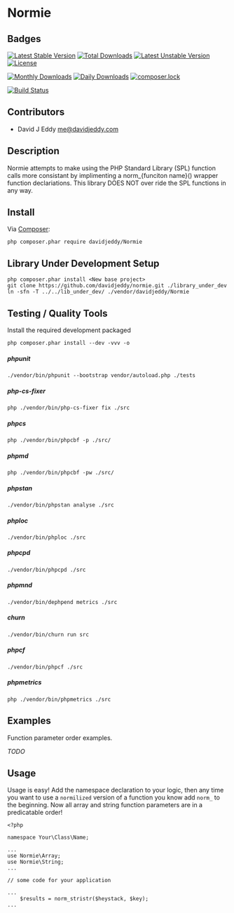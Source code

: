 # Normie

## Badges
[![Latest Stable Version](https://poser.pugx.org/davidjeddy/normie/v/stable?format=flat-square)](https://packagist.org/packages/davidjeddy/normie)
[![Total Downloads](https://poser.pugx.org/davidjeddy/normie/downloads?format=flat-square)](https://packagist.org/packages/davidjeddy/normie)
[![Latest Unstable Version](https://poser.pugx.org/davidjeddy/normie/v/unstable?format=flat-square)](https://packagist.org/packages/davidjeddy/normie)
[![License](https://poser.pugx.org/davidjeddy/normie/license?format=flat-square)](https://packagist.org/packages/davidjeddy/normie)

[![Monthly Downloads](https://poser.pugx.org/davidjeddy/normie/d/monthly?format=flat-square)](https://packagist.org/packages/davidjeddy/normie)
[![Daily Downloads](https://poser.pugx.org/davidjeddy/normie/d/daily?format=flat-square)](https://packagist.org/packages/davidjeddy/normie)
[![composer.lock](https://poser.pugx.org/davidjeddy/normie/composerlock?format=flat-square)](https://packagist.org/packages/davidjeddy/normie)

[![Build Status](https://semaphoreci.com/api/v1/davidjeddy/normie/branches/master/badge.svg)](https://semaphoreci.com/davidjeddy/normie)

## Contributors
 - David J Eddy <me@davidjeddy.com>
 
## Description
Normie attempts to make using the PHP Standard Library (SPL) function calls more consistant by implimenting a norm_{funciton name}() wrapper function declariations. This library DOES NOT over ride the SPL functions in any way. 

## Install

Via [Composer](https://getcomposer.org):

    php composer.phar require davidjeddy/Normie
    
## Library Under Development Setup

    php composer.phar install <New base project>
    git clone https://github.com/davidjeddy/normie.git ./library_under_dev
    ln -sfn -T ../../lib_under_dev/ ./vendor/davidjeddy/Normie

## Testing / Quality Tools

Install the required development packaged

    php composer.phar install --dev -vvv -o
    
##### phpunit


    ./vendor/bin/phpunit --bootstrap vendor/autoload.php ./tests

##### php-cs-fixer

    php ./vendor/bin/php-cs-fixer fix ./src

##### phpcs

    php ./vendor/bin/phpcbf -p ./src/

##### phpmd

    php ./vendor/bin/phpcbf -pw ./src/
    
##### phpstan

    ./vendor/bin/phpstan analyse ./src

##### phploc

    ./vendor/bin/phploc ./src

##### phpcpd
    
    ./vendor/bin/phpcpd ./src

##### phpmnd

    ./vendor/bin/dephpend metrics ./src

##### churn

    ./vendor/bin/churn run src

##### phpcf

    ./vendor/bin/phpcf ./src

##### phpmetrics

    php ./vendor/bin/phpmetrics ./src
    
## Examples
Function parameter order examples.

*TODO*

## Usage
Usage is easy! Add the namespace declaration to your logic, then any time you want to use a `normilized` version of a function you know add `norm_` to the beginning. Now all array and string function parameters are in a predicatable order!

    <?php
    
    namespace Your\Class\Name;
    
    ...
    use Normie\Array;
    use Normie\String;
    ...
    
    // some code for your application
    
    ...
        $results = norm_stristr($heystack, $key);
    ...
